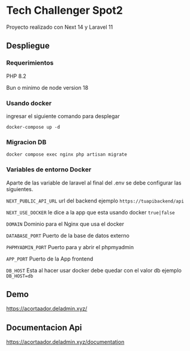 # Tech Challenger Spot2

Proyecto realizado con Next 14 y Laravel 11

## Despliegue

### Requerimientos

PHP 8.2

Bun o minimo de node version 18

### Usando docker

ingresar el siguiente comando para desplegar

    docker-compose up -d

### Migracion DB
    docker compose exec nginx php artisan migrate

### Variables de entorno Docker
Aparte de las variable de laravel al final del .env se debe configurar las siguientes.

`NEXT_PUBLIC_API_URL` url del backend ejemplo `https://tuapibackend/api`

`NEXT_USE_DOCKER` le dice a la app que esta usando docker `true|false`

`DOMAIN` Dominio para el Nginx que usa el docker

`DATABASE_PORT` Puerto de la base de datos externo

`PHPMYADMIN_PORT` Puerto para y abrir el phpmyadmin

`APP_PORT` Puerto de la App frontend

`DB_HOST` Esta al hacer usar docker debe quedar con el valor db ejemplo `DB_HOST=db`

## Demo

https://acortaador.deladmin.xyz/

## Documentacion Api

https://acortaador.deladmin.xyz/documentation
